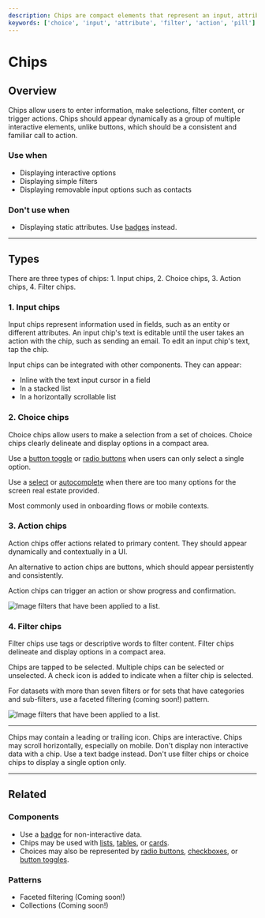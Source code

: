 ```yaml
---
description: Chips are compact elements that represent an input, attribute, or action.
keywords: ['choice', 'input', 'attribute', 'filter', 'action', 'pill']
---
```


# Chips

<ComponentVisual
  figmaUrl=""
  storybookUrl="https://forge.tylerdev.io/main/?path=/story/components-chips--default" />

## Overview

Chips allow users to enter information, make selections, filter content, or trigger actions. Chips should appear dynamically as a group of
multiple interactive elements, unlike buttons, which should be a consistent and familiar call to action.

### Use when

- Displaying interactive options
- Displaying simple filters 
- Displaying removable input options such as contacts

### Don't use when

- Displaying static attributes. Use [badges](/components/notifications-and-messages/badge) instead.

---

## Types 

There are three types of chips: 1. Input chips, 2. Choice chips, 3. Action chips, 4. Filter chips.

### 1. Input chips

Input chips represent information used in fields, such as an entity or different attributes. An input chip's text is editable until the user
takes an action with the chip, such as sending an email. To edit an input chip's text, tap the chip.

Input chips can be integrated with other components. They can appear:

- Inline with the text input cursor in a field
- In a stacked list
- In a horizontally scrollable list

### 2. Choice chips

Choice chips allow users to make a selection from a set of choices. Choice chips clearly delineate and display options in a compact area. 

Use a [button toggle](/components/button-toggle) or [radio buttons](/compnents/radio-button) when users can only select a single option.

Use a [select](/components/select) or [autocomplete](/components/autocomplete) when there are too many  options for the screen real estate provided. 

Most commonly used in onboarding flows or mobile contexts. 

### 3. Action chips 

Action chips offer actions related to primary content. They should appear dynamically and contextually in a UI.

An alternative to action chips are buttons, which should appear persistently and consistently.

Action chips can trigger an action or show progress and confirmation.

<ImageBlock padded={false} max-width="500px">

![Image filters that have been applied to a list.](/img/components/chips/action-chips-demo.png)

</ImageBlock>


### 4. Filter chips

Filter chips use tags or descriptive words to filter content. Filter chips delineate and display options in a compact area.

Chips are tapped to be selected. Multiple chips can be selected or unselected. A check icon is added to indicate when a filter chip is selected.

For datasets with more than seven filters or for sets that have categories and sub-filters, use a faceted filtering (coming soon!) pattern. 

<ImageBlock padded={false} max-width="500px">

![Image filters that have been applied to a list.](/img/components/chips/filter-chips-demo.png)

</ImageBlock>

---

<DoDontGrid>
  <DoDontTextSection>
    <DoDontText type="do">Chips may contain a leading or trailing icon.</DoDontText>
    <DoDontText type="do">Chips are interactive. </DoDontText>
    <DoDontText type="do">Chips may scroll horizontally, especially on mobile. </DoDontText>
  </DoDontTextSection>
    <DoDontTextSection>
    <DoDontText type="dont">Don't display non interactive data with a chip. Use a text badge instead.</DoDontText>
    <DoDontText type="dont">Don't use filter chips or choice chips to display a single option only.</DoDontText>
  </DoDontTextSection>
</DoDontGrid>

---

## Related 

### Components

- Use a [badge](/components/badge) for non-interactive data.
- Chips may be used with [lists](/components/list), [tables](/components/list), or [cards](/components/card).
- Choices may also be represented by [radio buttons](/components/radio-button), [checkboxes](/components/checkbox), or [button toggles](/components/button-toggle).

### Patterns

- Faceted filtering (Coming soon!)
- Collections (Coming soon!)
